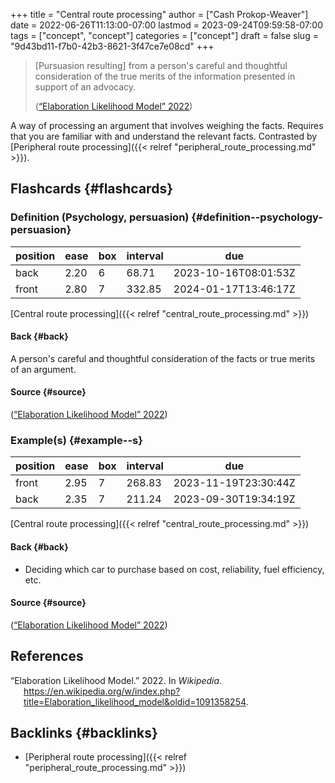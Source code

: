+++
title = "Central route processing"
author = ["Cash Prokop-Weaver"]
date = 2022-06-26T11:13:00-07:00
lastmod = 2023-09-24T09:59:58-07:00
tags = ["concept", "concept"]
categories = ["concept"]
draft = false
slug = "9d43bd11-f7b0-42b3-8621-3f47ce7e08cd"
+++

> [Pursuasion resulting] from a person's careful and thoughtful consideration of the true merits of the information presented in support of an advocacy.
>
> (<a href="#citeproc_bib_item_1">“Elaboration Likelihood Model” 2022</a>)

A way of processing an argument that involves weighing the facts. Requires that you are familiar with and understand the relevant facts. Contrasted by [Peripheral route processing]({{< relref "peripheral_route_processing.md" >}}).


## Flashcards {#flashcards}


### Definition (Psychology, persuasion) {#definition--psychology-persuasion}

| position | ease | box | interval | due                  |
|----------|------|-----|----------|----------------------|
| back     | 2.20 | 6   | 68.71    | 2023-10-16T08:01:53Z |
| front    | 2.80 | 7   | 332.85   | 2024-01-17T13:46:17Z |

[Central route processing]({{< relref "central_route_processing.md" >}})


#### Back {#back}

A person's careful and thoughtful consideration of the facts or true merits of an argument.


#### Source {#source}

(<a href="#citeproc_bib_item_1">“Elaboration Likelihood Model” 2022</a>)


### Example(s) {#example--s}

| position | ease | box | interval | due                  |
|----------|------|-----|----------|----------------------|
| front    | 2.95 | 7   | 268.83   | 2023-11-19T23:30:44Z |
| back     | 2.35 | 7   | 211.24   | 2023-09-30T19:34:19Z |

[Central route processing]({{< relref "central_route_processing.md" >}})


#### Back {#back}

-   Deciding which car to purchase based on cost, reliability, fuel efficiency, etc.


#### Source {#source}

(<a href="#citeproc_bib_item_1">“Elaboration Likelihood Model” 2022</a>)

## References

<style>.csl-entry{text-indent: -1.5em; margin-left: 1.5em;}</style><div class="csl-bib-body">
  <div class="csl-entry"><a id="citeproc_bib_item_1"></a>“Elaboration Likelihood Model.” 2022. In <i>Wikipedia</i>. <a href="https://en.wikipedia.org/w/index.php?title=Elaboration_likelihood_model&oldid=1091358254">https://en.wikipedia.org/w/index.php?title=Elaboration_likelihood_model&#38;oldid=1091358254</a>.</div>
</div>


## Backlinks {#backlinks}

-   [Peripheral route processing]({{< relref "peripheral_route_processing.md" >}})

